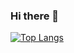 ### Hi there 👋

[![Top Langs](https://github-readme-stats.vercel.app/api/top-langs/?username=szbrooks2017&layout=compact)](https://github.com/anuraghazra/github-readme-stats)
